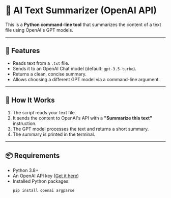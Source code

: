 # 📝 AI Text Summarizer (OpenAI API)

This is a **Python command-line tool** that summarizes the content of a text file using OpenAI's GPT models.

---

## 📌 Features
- Reads text from a `.txt` file.
- Sends it to an OpenAI Chat model (default: `gpt-3.5-turbo`).
- Returns a clean, concise summary.
- Allows choosing a different GPT model via a command-line argument.

---

## 📂 How It Works
1. The script reads your text file.
2. It sends the content to OpenAI's API with a **"Summarize this text"** instruction.
3. The GPT model processes the text and returns a short summary.
4. The summary is printed in the terminal.

---

## 📦 Requirements
- Python 3.8+
- An OpenAI API key ([Get it here](https://platform.openai.com/))
- Installed Python packages:
  ```bash
  pip install openai argparse
